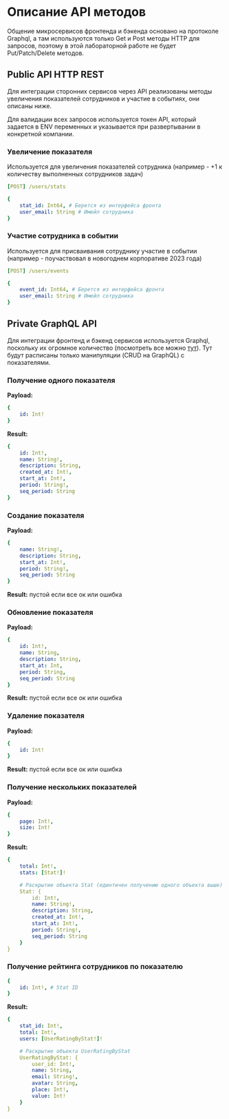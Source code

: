 # Описание API методов

Общение микросервисов фронтенда и бэкенда основано на протоколе Graphql, а там используются только Get и Post методы HTTP для запросов, поэтому в этой лабораторной работе не будет Put/Patch/Delete методов.

## Public API HTTP REST

Для интеграции сторонних сервисов через API реализованы методы увеличения показателей сотрудников и участие в событиях, они описаны ниже.

Для валидации всех запросов используется токен API, который задается в ENV переменных и указывается при развертывании в конкретной компании.

### Увеличение показателя

Используется для увеличения показателей сотрудника (например - +1 к количеству выполненных сотрудников задач)

```yaml
[POST] /users/stats

{
    stat_id: Int64, # Берется из интерфейса фронта
    user_email: String # Имейл сотрудника
}
```

### Участие сотрудника в событии

Используется для присваивания сотруднику участие в событии (например - поучаствовал в новогоднем корпоративе 2023 года)

```yaml
[POST] /users/events

{
    event_id: Int64, # Берется из интерфейса фронта
    user_email: String # Имейл сотрудника
}
```

## Private GraphQL API

Для интеграции фронтенд и бэкенд сервисов используется Graphql, поскольку их огромное количество (посмотреть все можно [тут](https://github.com/Gamification-team-HSE/gamification-frontend/tree/main/src/graphql)). Тут будут расписаны только манипуляции (CRUD на GraphQL) с показателями.

### Получение одного показателя

**Payload:**

```yaml
{
    id: Int!
}
```

**Result:**

```yaml
{
    id: Int!,
    name: String!,
    description: String,
    created_at: Int!,
    start_at: Int!,
    period: String!,
    seq_period: String
}
```

### Создание показателя

**Payload:**

```yaml
{
    name: String!,
    description: String,
    start_at: Int!,
    period: String!,
    seq_period: String
}
```

**Result:** пустой если все ок или ошибка

### Обновление показателя

**Payload:**

```yaml
{
    id: Int!,
    name: String,
    description: String,
    start_at: Int,
    period: String,
    seq_period: String
}
```

**Result:** пустой если все ок или ошибка

### Удаление показателя

**Payload:**

```yaml
{
    id: Int!
}
```

**Result:** пустой если все ок или ошибка

### Получение нескольких показателей

**Payload:**

```yaml
{
    page: Int!,
    size: Int!
}
```

**Result:**

```yaml
{
    total: Int!,
    stats: [Stat!]!

    # Раскрытие объекта Stat (единтичен получению одного объекта выше)
    Stat: {
        id: Int!,
        name: String!,
        description: String,
        created_at: Int!,
        start_at: Int!,
        period: String!,
        seq_period: String
    }
}
```

### Получение рейтинга сотрудников по показателю

```yaml
{
    id: Int!, # Stat ID
}
```

**Result:**

```yaml
{
    stat_id: Int!,
    total: Int!,
    users: [UserRatingByStat!]!

    # Раскрытие объекта UserRatingByStat
    UserRatingByStat: {
        user_id: Int!,
        name: String,
        email: String!,
        avatar: String,
        place: Int!,
        value: Int!
    }
}
```
